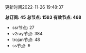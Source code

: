 更新时间2022-11-26 19:48:37

**总订阅: 45**
**总节点: 1593**
**有效节点: 468**
- ssr节点: 27
- v2ray节点: 384
- trojan节点: 48
- ss节点: 9
